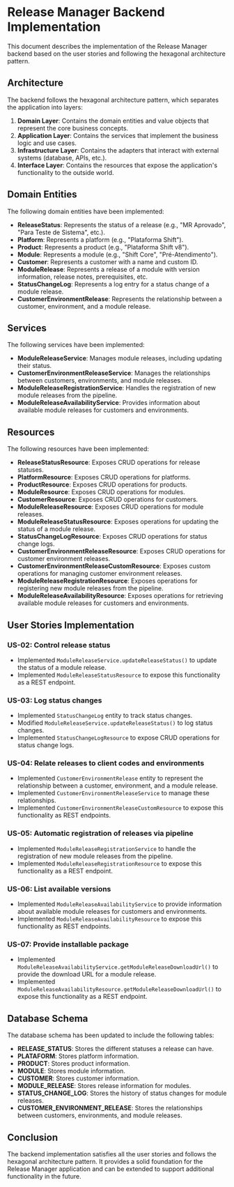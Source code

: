 # Release Manager Backend Implementation

This document describes the implementation of the Release Manager backend based on the user stories and following the hexagonal architecture pattern.

## Architecture

The backend follows the hexagonal architecture pattern, which separates the application into layers:

1. **Domain Layer**: Contains the domain entities and value objects that represent the core business concepts.
2. **Application Layer**: Contains the services that implement the business logic and use cases.
3. **Infrastructure Layer**: Contains the adapters that interact with external systems (database, APIs, etc.).
4. **Interface Layer**: Contains the resources that expose the application's functionality to the outside world.

## Domain Entities

The following domain entities have been implemented:

- **ReleaseStatus**: Represents the status of a release (e.g., "MR Aprovado", "Para Teste de Sistema", etc.).
- **Platform**: Represents a platform (e.g., "Plataforma Shift").
- **Product**: Represents a product (e.g., "Plataforma Shift v8").
- **Module**: Represents a module (e.g., "Shift Core", "Pré-Atendimento").
- **Customer**: Represents a customer with a name and custom ID.
- **ModuleRelease**: Represents a release of a module with version information, release notes, prerequisites, etc.
- **StatusChangeLog**: Represents a log entry for a status change of a module release.
- **CustomerEnvironmentRelease**: Represents the relationship between a customer, environment, and a module release.

## Services

The following services have been implemented:

- **ModuleReleaseService**: Manages module releases, including updating their status.
- **CustomerEnvironmentReleaseService**: Manages the relationships between customers, environments, and module releases.
- **ModuleReleaseRegistrationService**: Handles the registration of new module releases from the pipeline.
- **ModuleReleaseAvailabilityService**: Provides information about available module releases for customers and environments.

## Resources

The following resources have been implemented:

- **ReleaseStatusResource**: Exposes CRUD operations for release statuses.
- **PlatformResource**: Exposes CRUD operations for platforms.
- **ProductResource**: Exposes CRUD operations for products.
- **ModuleResource**: Exposes CRUD operations for modules.
- **CustomerResource**: Exposes CRUD operations for customers.
- **ModuleReleaseResource**: Exposes CRUD operations for module releases.
- **ModuleReleaseStatusResource**: Exposes operations for updating the status of a module release.
- **StatusChangeLogResource**: Exposes CRUD operations for status change logs.
- **CustomerEnvironmentReleaseResource**: Exposes CRUD operations for customer environment releases.
- **CustomerEnvironmentReleaseCustomResource**: Exposes custom operations for managing customer environment releases.
- **ModuleReleaseRegistrationResource**: Exposes operations for registering new module releases from the pipeline.
- **ModuleReleaseAvailabilityResource**: Exposes operations for retrieving available module releases for customers and environments.

## User Stories Implementation

### US-02: Control release status

- Implemented `ModuleReleaseService.updateReleaseStatus()` to update the status of a module release.
- Implemented `ModuleReleaseStatusResource` to expose this functionality as a REST endpoint.

### US-03: Log status changes

- Implemented `StatusChangeLog` entity to track status changes.
- Modified `ModuleReleaseService.updateReleaseStatus()` to log status changes.
- Implemented `StatusChangeLogResource` to expose CRUD operations for status change logs.

### US-04: Relate releases to client codes and environments

- Implemented `CustomerEnvironmentRelease` entity to represent the relationship between a customer, environment, and a module release.
- Implemented `CustomerEnvironmentReleaseService` to manage these relationships.
- Implemented `CustomerEnvironmentReleaseCustomResource` to expose this functionality as REST endpoints.

### US-05: Automatic registration of releases via pipeline

- Implemented `ModuleReleaseRegistrationService` to handle the registration of new module releases from the pipeline.
- Implemented `ModuleReleaseRegistrationResource` to expose this functionality as a REST endpoint.

### US-06: List available versions

- Implemented `ModuleReleaseAvailabilityService` to provide information about available module releases for customers and environments.
- Implemented `ModuleReleaseAvailabilityResource` to expose this functionality as REST endpoints.

### US-07: Provide installable package

- Implemented `ModuleReleaseAvailabilityService.getModuleReleaseDownloadUrl()` to provide the download URL for a module release.
- Implemented `ModuleReleaseAvailabilityResource.getModuleReleaseDownloadUrl()` to expose this functionality as a REST endpoint.

## Database Schema

The database schema has been updated to include the following tables:

- **RELEASE_STATUS**: Stores the different statuses a release can have.
- **PLATAFORM**: Stores platform information.
- **PRODUCT**: Stores product information.
- **MODULE**: Stores module information.
- **CUSTOMER**: Stores customer information.
- **MODULE_RELEASE**: Stores release information for modules.
- **STATUS_CHANGE_LOG**: Stores the history of status changes for module releases.
- **CUSTOMER_ENVIRONMENT_RELEASE**: Stores the relationships between customers, environments, and module releases.

## Conclusion

The backend implementation satisfies all the user stories and follows the hexagonal architecture pattern. It provides a solid foundation for the Release Manager application and can be extended to support additional functionality in the future.